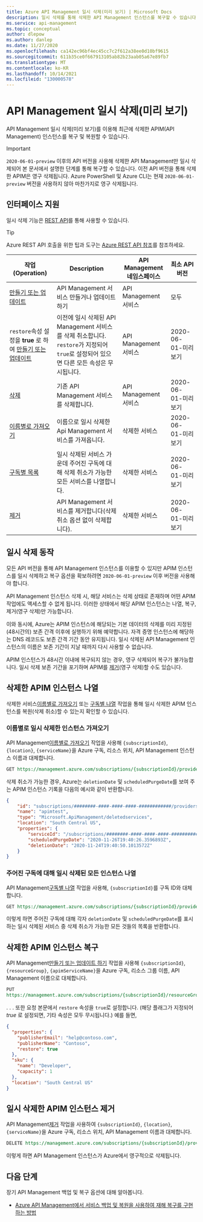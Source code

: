 ```yaml
---
title: Azure API Management 일시 삭제(미리 보기) | Microsoft Docs
description: 일시 삭제를 통해 삭제한 API Management 인스턴스를 복구할 수 있습니다.
ms.service: api-management
ms.topic: conceptual
author: dlepow
ms.author: danlep
ms.date: 11/27/2020
ms.openlocfilehash: ca142ec96bf4ec45cc7c2f612a38ee0d10bf9615
ms.sourcegitcommit: 611b35ce0f667913105ab82b23aab05a67e89fb7
ms.translationtype: MT
ms.contentlocale: ko-KR
ms.lasthandoff: 10/14/2021
ms.locfileid: "130000578"
---
```

# <a name="api-management-soft-delete-preview"></a>API Management 일시 삭제(미리 보기)

API Management 일시 삭제(미리 보기)를 이용해 최근에 삭제한 APIM(API Management) 인스턴스를 복구 및 복원할 수 있습니다.

> [!IMPORTANT]
> `2020-06-01-preview` 이후의 API 버전을 사용해 삭제한 API Management만 일시 삭제되어 본 문서에서 설명한 단계를 통해 복구할 수 있습니다. 이전 API 버전을 통해 삭제한 APIM은 영구 삭제됩니다. Azure PowerShell 및 Azure CLI는 현재 `2020-06-01-preview` 버전을 사용하지 않아 마찬가지로 영구 삭제됩니다.

## <a name="supporting-interfaces"></a>인터페이스 지원

일시 삭제 기능은 [REST API](/rest/api/apimanagement/2021-01-01-preview/api-management-service/restore)를 통해 사용할 수 있습니다.

> [!TIP]
> Azure REST API 호출을 위한 팁과 도구는 [Azure REST API 참조](/rest/api/azure/)를 참조하세요.

| 작업(Operation) | Description | API Management 네임스페이스 | 최소 API 버전 |
|--|--|--|--|
| [만들기 또는 업데이트](/rest/api/apimanagement/2021-01-01-preview/api-management-service/create-or-update) | API Management 서비스 만들거나 업데이트 하기  | API Management 서비스 | 모두 |
| `restore`속성 설정을 **true** 로 하여 [만들기 또는 업데이트](/rest/api/apimanagement/2021-01-01-preview/api-management-service/create-or-update) | 이전에 일시 삭제된 API Management 서비스를 삭제 취소합니다. `restore`가 지정되어 `true`로 설정되어 있으면 다른 모든 속성은 무시됩니다.  | API Management 서비스 |  2020-06-01-미리 보기 |
| [삭제](/rest/api/apimanagement/2021-01-01-preview/api-management-service/delete) | 기존 API Management 서비스를 삭제합니다. | API Management 서비스 | 2020-06-01-미리 보기|
| [이름별로 가져오기](/rest/api/apimanagement/2021-01-01-preview/deleted-services/get-by-name) | 이름으로 일시 삭제한 Api Management 서비스를 가져옵니다. | 삭제한 서비스 | 2020-06-01-미리 보기 |
| [구독별 목록](/rest/api/apimanagement/2021-01-01-preview/deleted-services/list-by-subscription) | 일시 삭제된 서비스 가운데 주어진 구독에 대해 삭제 취소가 가능한 모든 서비스를 나열합니다. | 삭제한 서비스 | 2020-06-01-미리 보기
| [제거](/rest/api/apimanagement/2021-01-01-preview/deleted-services/purge) | API Management 서비스를 제거합니다(삭제 취소 옵션 없이 삭제합니다). | 삭제한 서비스 | 2020-06-01-미리 보기

## <a name="soft-delete-behavior"></a>일시 삭제 동작

모든 API 버전을 통해 API Management 인스턴스를 이용할 수 있지만 APIM 인스턴스를 일시 삭제하고 복구 옵션을 확보하려면 `2020-06-01-preview` 이후 버전을 사용해야 합니다.

API Management 인스턴스 삭제 시, 해당 서비스는 삭제 상태로 존재하며 어떤 APIM  작업에도 액세스할 수 없게 됩니다. 이러한 상태에서 해당 APIM 인스턴스는 나열, 복구, 제거(영구 삭제)만 가능합니다.

이와 동시에, Azure는 APIM 인스턴스에 해당되는 기본 데이터의 삭제를 미리 지정된 (48시간의) 보존 간격 이후에 실행하기 위해 예약합니다. 자격 증명 인스턴스에 해당하는 DNS 레코드도 보존 간격 기간 동안 유지됩니다. 일시 삭제된 API Management 인스턴스의 이름은 보존 기간이 지날 때까지 다시 사용할 수 없습니다.

APIM 인스턴스가 48시간 이내에 복구되지 않는 경우, 영구 삭제되어 복구가 불가능합니다. 일시 삭제 보존 기간을 포기하며 APIM를 [제거](#purge-a-soft-deleted-apim-instance)(영구 삭제)할 수도 있습니다.

## <a name="list-deleted-apim-instances"></a>삭제한 APIM 인스턴스 나열

삭제한 서비스[이름별로 가져오기](/rest/api/apimanagement/2021-01-01-preview/deleted-services/get-by-name) 또는 [구독별 나열](/rest/api/apimanagement/2021-01-01-preview/deleted-services/list-by-subscription) 작업을 통해 일시 삭제한 APIM 인스턴스를 복원(삭제 취소)할 수 있는지 확인할 수 있습니다.

### <a name="get-a-soft-deleted-instance-by-name"></a>이름별로 일시 삭제한 인스턴스 가져오기

API Management[이름별로 가져오기](/rest/api/apimanagement/2021-01-01-preview/deleted-services/get-by-name) 작업을 사용해 `{subscriptionId}`, `{location}`, `{serviceName}`을 Azure 구독, 리소스 위치, API Management 인스턴스 이름과 대체합니다.

```rest
GET https://management.azure.com/subscriptions/{subscriptionId}/providers/Microsoft.ApiManagement/locations/{location}/deletedservices/{serviceName}?api-version=2020-06-01-preview
```

삭제 취소가 가능한 경우, Azure는 `deletionDate` 및 `scheduledPurgeDate`를 보여 주는 APIM 인스턴스 기록을 다음의 예시와 같이 반환합니다.

```json
{
    "id": "subscriptions/########-####-####-####-############/providers/Microsoft.ApiManagement/locations/southcentralus/deletedservices/apimtest",
    "name": "apimtest",
    "type": "Microsoft.ApiManagement/deletedservices",
    "location": "South Central US",
    "properties": {
        "serviceId": "/subscriptions/########-####-####-####-############/resourceGroups/apimtestgroup/providers/Microsoft.ApiManagement/service/apimtest",
        "scheduledPurgeDate": "2020-11-26T19:40:26.3596893Z",
        "deletionDate": "2020-11-24T19:40:50.1013572Z"
    }
}
```

### <a name="list-all-soft-deleted-instances-for-a-given-subscription"></a>주어진 구독에 대해 일시 삭제된 모든 인스턴스 나열

API Management[구독별 나열](/rest/api/apimanagement/2021-01-01-preview/deleted-services/list-by-subscription) 작업을 사용해, `{subscriptionId}`를 구독 ID와 대체합니다.

```rest
GET https://management.azure.com/subscriptions/{subscriptionId}/providers/Microsoft.ApiManagement/deletedservices?api-version=2020-06-01-preview
```

이렇게 하면 주어진 구독에 대해 각자 `deletionDate` 및 `scheduledPurgeDate`를 표시하는 일시 삭제된 서비스 중 삭제 취소가 가능한 모든 것들의 목록을 반환합니다.

## <a name="recover-a-deleted-apim-instance"></a>삭제한 APIM 인스턴스 복구

API Management[만들기 또는 업데이트 하기](/rest/api/apimanagement/2021-01-01-preview/api-management-service/create-or-update) 작업을 사용해 `{subscriptionId}`, `{resourceGroup}`, `{apimServiceName}`을 Azure 구독, 리소스 그룹 이름, API Management 이름으로 대체합니다.

```rest
PUT
https://management.azure.com/subscriptions/{subscriptionId}/resourceGroups/{resourceGroup}/providers/Microsoft.ApiManagement/service/{apimServiceName}?api-version=2021-01-01-preview
```

. . . 또한 요청 본문에서 `restore` 속성을 `true`로 설정합니다. (해당 플래그가 지정되어 *true* 로 설정되면, 기타 속성은 모두 무시됩니다.) 예를 들면,

```json
{
  "properties": {
    "publisherEmail": "help@contoso.com",
    "publisherName": "Contoso",
    "restore": true
  },
  "sku": {
    "name": "Developer",
    "capacity": 1
  },
  "location": "South Central US"
}
```

## <a name="purge-a-soft-deleted-apim-instance"></a>일시 삭제한 APIM 인스턴스 제거

API Management[제거](/rest/api/apimanagement/2021-01-01-preview/deleted-services/purge) 작업을 사용하여 `{subscriptionId}`, `{location}`, `{serviceName}`을 Azure 구독, 리소스 위치, API Management 이름과 대체합니다.

```rest
DELETE https://management.azure.com/subscriptions/{subscriptionId}/providers/Microsoft.ApiManagement/locations/{location}/deletedservices/{serviceName}?api-version=2020-06-01-preview
```

이렇게 하면 API Management 인스턴스가 Azure에서 영구적으로 삭제됩니다.

## <a name="next-steps"></a>다음 단계

장기 API Management 백업 및 복구 옵션에 대해 알아봅니다.

- [Azure API Management에서 서비스 백업 및 복원을 사용하여 재해 복구를 구현하는 방법](api-management-howto-disaster-recovery-backup-restore.md)
